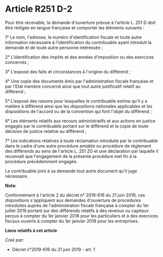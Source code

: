 # Article R251 D-2

Pour être recevable, la demande d'ouverture prévue à l'article L. 251 D doit être rédigée en langue française et comporter
les éléments suivants :

1° Le nom, l'adresse, le numéro d'identification fiscale et toute autre information nécessaire à l'identification du
contribuable ayant introduit la demande et de toute autre personne intéressée ;

2° L'identification des impôts et des années d'imposition ou des exercices concernés ;

3° L'exposé des faits et circonstances à l'origine du différend ;

4° Une copie des documents émis par l'administration fiscale française et par l'Etat membre concerné ainsi que tout autre
justificatif relatif au différend ;

5° L'exposé des raisons pour lesquelles le contribuable estime qu'il y a matière à différend ainsi que les dispositions
nationales applicables et les dispositions de l'accord ou de la convention qui font l'objet du différend ;

6° Les éléments relatifs aux recours administratifs et aux actions en justice engagés par le contribuable portant sur le
différend et la copie de toute décision de justice relative au différend ;

7° Les indications relatives à toute réclamation introduite par le contribuable dans le cadre d'une autre procédure amiable
ou procédure de règlement des différends au sens de l'article L. 251 ZG et une déclaration par laquelle il reconnaît que
l'engagement de la présente procédure met fin à la procédure précédemment engagée.

Le contribuable joint à sa demande tout autre document qu'il juge nécessaire.

**Nota:**

Conformément à l'article 2 du décret n° 2019-616 du 21 juin 2019, ces dispositions s'appliquent aux demandes d'ouverture de
procédures introduites auprès de l'administration fiscale française à compter du 1er juillet 2019 portant sur des différends
relatifs à des revenus ou capitaux perçus à compter du 1er janvier 2018 pour les particuliers et à des exercices fiscaux
ouverts à compter du 1er janvier 2018 pour les entreprises.

**Liens relatifs à cet article**

_Créé par_:

  - Décret n°2019-616 du 21 juin 2019 - art. 1
